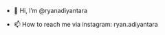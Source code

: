- 👋 Hi, I’m @ryanadiyantara

- 📫 How to reach me via instagram: ryan.adiyantara


<!---
- 👀 I’m interested in mobile developer
- 🌱 I’m currently learning in Asia e-University and CCIT-FTUI
- 💞️ I’m looking to collaborate on mobile developer learning
ryanadiyantara/me. is a ✨ special ✨ repository because its `README.md` (this file) appears on your GitHub profile.
You can click the Preview link to take a look at your changes.
--->
